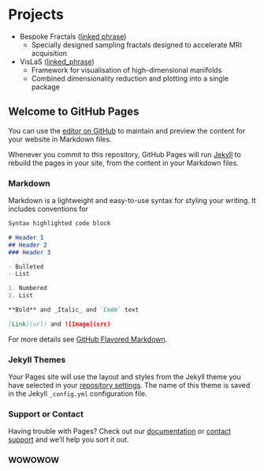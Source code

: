# Projects
* Bespoke Fractals ([linked phrase](https://jacobwhite-dev.github.io/bespoke-fractals/))
  + Specially designed sampling fractals designed to accelerate MRI acquisition
* VisLaS ([linked_phrase](https://jacobwhite-dev.github.io/vislas/))
  + Framework for visualisation of high-dimensional manifolds
  + Combined dimensionality reduction and plotting into a single package

## Welcome to GitHub Pages

You can use the [editor on GitHub](https://github.com/JacobWhite-dev/JacobWhite-dev.github.io/edit/master/index.md) to maintain and preview the content for your website in Markdown files.

Whenever you commit to this repository, GitHub Pages will run [Jekyll](https://jekyllrb.com/) to rebuild the pages in your site, from the content in your Markdown files.

### Markdown

Markdown is a lightweight and easy-to-use syntax for styling your writing. It includes conventions for

```markdown
Syntax highlighted code block

# Header 1
## Header 2
### Header 3

- Bulleted
- List

1. Numbered
2. List

**Bold** and _Italic_ and `Code` text

[Link](url) and ![Image](src)
```

For more details see [GitHub Flavored Markdown](https://guides.github.com/features/mastering-markdown/).

### Jekyll Themes

Your Pages site will use the layout and styles from the Jekyll theme you have selected in your [repository settings](https://github.com/JacobWhite-dev/JacobWhite-dev.github.io/settings). The name of this theme is saved in the Jekyll `_config.yml` configuration file.

### Support or Contact

Having trouble with Pages? Check out our [documentation](https://help.github.com/categories/github-pages-basics/) or [contact support](https://github.com/contact) and we’ll help you sort it out.

### WOWOWOW
